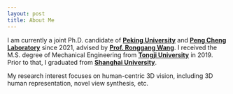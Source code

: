 ```yaml
---
layout: post
title: About Me
---
```

I am currently a joint Ph.D. candidate of **[Peking University](https://www.pku.edu.cn/)** and **[Peng Cheng Laboratory](https://data-starcloud.pcl.ac.cn/zh)** since 2021, advised by **[Prof. Ronggang Wang](https://www.ece.pku.edu.cn/info/1046/2147.htm)**. I received the M.S. degree of Mechanical Engineering from **[Tongji University](https://www.tongji.edu.cn/)** in 2019. Prior to that, I graduated from **[Shanghai University](https://www.shu.edu.cn/)**.

My research interest focuses on human-centric 3D vision, including 3D human representation, novel view synthesis, etc.
